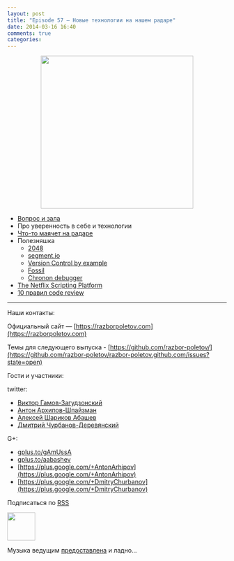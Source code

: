 ```yaml
---
layout: post
title: "Episode 57 — Новые технологии на нашем радаре"
date: 2014-03-16 16:40
comments: true
categories: 
---
```


<div class="separator" style="clear: both; text-align: center;">
<a href="https://razborpoletov.com/images/razbor_57_text.jpg" imageanchor="1" style="margin-left: 1em; margin-right: 1em;"><img border="0" height="350" src="https://razborpoletov.com/images/razbor_57_text.jpg" width="350" /></a>
</div>

* [Вопрос и зала](https://razborpoletov.com/2014/03/episode-56.html#comment-1283786859 )
* Про уверенность в себе и технологии
* [Что-то маячет на радаре](http://www.thoughtworks.com/radar/)
* Полезняшка 
	* [2048](http://gabrielecirulli.github.io/2048/)
	* [segment.io](https://segment.io/)
	* [Version Control by example](http://www.amazon.com/Version-Control-Example-Eric-Sink/dp/0983507902/)
	* [Fossil](http://www.fossil-scm.org/index.html/doc/tip/www/quickstart.wiki)
	* [Chronon debugger](http://blog.jetbrains.com/idea/2014/03/try-chronon-debugger-with-intellij-idea-13-1-eap/)
* [The Netflix Scripting Platform](http://techblog.netflix.com/2014/03/the-netflix-dynamic-scripting-platform.html) 
* [10 правил code review](http://blog.codacy.com/top-10-faster-code-reviews/)

---

Наши контакты:

Официальный сайт — [https://razborpoletov.com](https://razborpoletov.com)

Темы для следующего выпуска - [https://github.com/razbor-poletov/](https://github.com/razbor-poletov/razbor-poletov.github.com/issues?state=open)

Гости и участники:

twitter: 

 * [Виктор Гамов-Загудзонский](https://twitter.com/#!/gamussa)
 * [Антон Архипов-Шпайзман](https://twitter.com/#!/antonarhipov)
 * [Алексей Шариков Абашев](https://twitter.com/#!/a_abashev)
 * [Дмитрий Чурбанов-Деревянский ](https://twitter.com/#!/dzmitryc)

G+:

 * [gplus.to/gAmUssA](http://gplus.to/gAmUssA) 
 * [gplus.to/aabashev](http://gplus.to/aabashev) 
 * [https://plus.google.com/+AntonArhipov](https://plus.google.com/+AntonArhipov) 
 * [https://plus.google.com/+DmitryChurbanov](https://plus.google.com/+DmitryChurbanov) 

<!-- player goes here-->

<audio preload="none">
   <source src="http://traffic.libsyn.com/razborpoletov/razbor_57.mp3" type="audio/mp3" />
   Your browser does not support the audio tag.
</audio>

Подписаться по [RSS](http://feeds.feedburner.com/razbor-podcast)

<!-- episode file link goes here-->
<a href="http://traffic.libsyn.com/razborpoletov/razbor_57.mp3" imageanchor="1" style="clear: left; margin-bottom: 1em; margin-left: auto; margin-right: 2em;"><img border="0" height="64" src="https://razborpoletov.com/images/mp3.png" width="64" /></a>

Музыка ведущим [предоставлена](http://www.audiobank.fm/single-music/27/111/More-And-Less/) и ладно...
